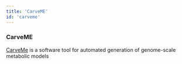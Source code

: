 ```yaml
---
title: 'CarveME'
id: 'carveme'
---
```

### CarveME
[CarveMe](https://github.com/cdanielmachado/carveme) is a software tool for automated generation of genome-scale metabolic models

